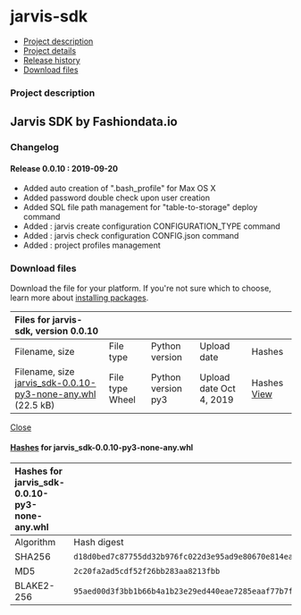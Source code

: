 # jarvis-sdk

* [ Project description](jarvis-sdk-15.md#description)
* [ Project details](jarvis-sdk-15.md#data)
* [ Release history](jarvis-sdk-15.md#history)
* [ Download files](jarvis-sdk-15.md#files)

### Project description

## Jarvis SDK by Fashiondata.io

### Changelog

#### Release 0.0.10 : 2019-09-20

* Added auto creation of ".bash\_profile" for Max OS X
* Added password double check upon user creation
* Added SQL file path management for "table-to-storage" deploy command
* Added : jarvis create configuration CONFIGURATION\_TYPE command
* Added : jarvis check configuration CONFIG.json command
* Added : project profiles management

### Download files

Download the file for your platform. If you're not sure which to choose, learn more about [installing packages](https://packaging.python.org/installing/).

| Files for jarvis-sdk, version 0.0.10 |  |  |  |  |
| :--- | :--- | :--- | :--- | :--- |
| Filename, size | File type | Python version | Upload date | Hashes |
|  Filename, size [jarvis\_sdk-0.0.10-py3-none-any.whl](https://files.pythonhosted.org/packages/95/ae/d00d3f3bb1b66b4a1b23e29ed440eae7285eaaf77b7fd085f36e0fa14d2b/jarvis_sdk-0.0.10-py3-none-any.whl) \(22.5 kB\) |  File type Wheel |  Python version py3 |  Upload date Oct 4, 2019 |  Hashes [View](jarvis-sdk-15.md#copy-hash-modal-9cb24877-d995-4bae-8144-f4ecbeba27cb) |

[ Close](jarvis-sdk-15.md#modal-close)

####  [Hashes](https://pip.pypa.io/en/stable/reference/pip_install/#hash-checking-mode) for jarvis\_sdk-0.0.10-py3-none-any.whl

| Hashes for jarvis\_sdk-0.0.10-py3-none-any.whl |  |  |
| :--- | :--- | :--- |
| Algorithm | Hash digest |  |
| SHA256 | `d18d0bed7c87755dd32b976fc022d3e95ad9e80670e814ea07ccecb0b7cd39af` |  |
| MD5 | `2c20fa2ad5cdf52f26bb283aa8213fbb` |  |
| BLAKE2-256 | `95aed00d3f3bb1b66b4a1b23e29ed440eae7285eaaf77b7fd085f36e0fa14d2b` |  |

